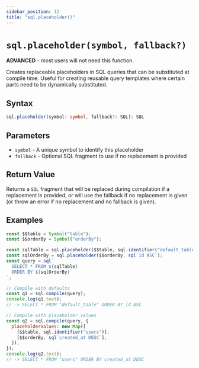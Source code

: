 ```yaml
---
sidebar_position: 12
title: "sql.placeholder()"
---
```


# `sql.placeholder(symbol, fallback?)`

**ADVANCED** - most users will not need this function.

Creates replaceable placeholders in SQL queries that can be substituted at
compile time. Useful for creating reusable query templates where certain parts
need to be dynamically substituted.

## Syntax

```typescript
sql.placeholder(symbol: symbol, fallback?: SQL): SQL
```

## Parameters

- `symbol` - A unique symbol to identify this placeholder
- `fallback` - Optional SQL fragment to use if no replacement is provided

## Return Value

Returns a `SQL` fragment that will be replaced during compilation if a
replacement is provided, or will use the fallback if no replacement is given (or
throw an error if no replacement and no fallback is given).

## Examples

```js
const $$table = Symbol("table");
const $$orderBy = Symbol("orderBy");

const sqlTable = sql.placeholder($$table, sql.identifier("default_table"));
const sqlOrderBy = sql.placeholder($$orderBy, sql`id ASC`);
const query = sql`
  SELECT * FROM ${sqlTable}
  ORDER BY ${sqlOrderBy}
`;

// Compile with defaults
const q1 = sql.compile(query);
console.log(q1.text);
// -> SELECT * FROM "default_table" ORDER BY id ASC

// Compile with placeholder values
const q2 = sql.compile(query, {
  placeholderValues: new Map([
    [$$table, sql.identifier("users")],
    [$$orderBy, sql`created_at DESC`],
  ]),
});
console.log(q2.text);
// -> SELECT * FROM "users" ORDER BY created_at DESC
```
